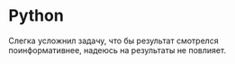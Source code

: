 # Python
Слегка усложнил задачу, что бы результат смотрелся поинформативнее, надеюсь на результаты не повлияет.
